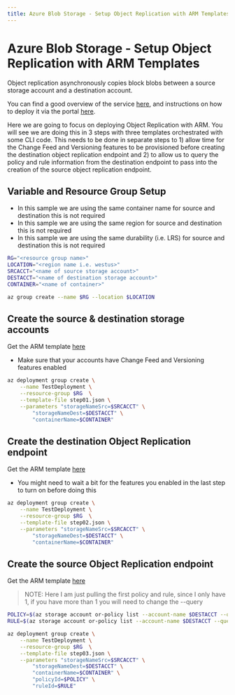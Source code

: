 ```yaml
---
title: Azure Blob Storage - Setup Object Replication with ARM Templates
---
```


# Azure Blob Storage - Setup Object Replication with ARM Templates

Object replication asynchronously copies block blobs between a source storage account and a destination account.

You can find a good overview of the service [here](https://docs.microsoft.com/azure/storage/blobs/object-replication-overview), and instructions on how to deploy it via the portal [here](https://docs.microsoft.com/azure/storage/blobs/object-replication-configure).

Here we are going to focus on deploying Object Replication with ARM. You will see we are doing this in 3 steps with three templates orchestrated with some CLI code. This needs to be done in separate steps to 1) allow time for the Change Feed and Versioning features to be provisioned before creating the destination object replication endpoint and 2) to allow us to query the policy and rule information from the destination endpoint to pass into the creation of the source object replication endpoint.

## Variable and Resource Group Setup

- In this sample we are using the same container name for source and destination this is not required
- In this sample we are using the same region for source and destination this is not required
- In this sample we are using the same durability (i.e. LRS) for source and destination this is not required

``` bash
RG="<resource group name>"
LOCATION="<region name i.e. westus>"
SRCACCT="<name of source storage account>"
DESTACCT="<name of destination storage account>"
CONTAINER="<name of container>"

az group create --name $RG --location $LOCATION 
```

## Create the source & destination storage accounts

Get the ARM template [here](step01.json)

- Make sure that your accounts have Change Feed and Versioning features enabled

``` bash
az deployment group create \
    --name TestDeployment \
    --resource-group $RG  \
    --template-file step01.json \
    --parameters "storageNameSrc=$SRCACCT" \
        "storageNameDest=$DESTACCT" \
        "containerName=$CONTAINER"
```

## Create the destination Object Replication endpoint

Get the ARM template [here](step02.json)

- You might need to wait a bit for the features you enabled in the last step to turn on before doing this

``` bash
az deployment group create \
    --name TestDeployment \
    --resource-group $RG  \
    --template-file step02.json \
    --parameters "storageNameSrc=$SRCACCT" \
        "storageNameDest=$DESTACCT" \
        "containerName=$CONTAINER"
```

## Create the source Object Replication endpoint

Get the ARM template [here](step03.json)

> NOTE: Here I am just pulling the first policy and rule, since I only have 1, if you have more than 1 you will need to change the --query

``` bash
POLICY=$(az storage account or-policy list --account-name $DESTACCT --query '[0].policyId' --output tsv)
RULE=$(az storage account or-policy list --account-name $DESTACCT --query '[0].rules[0].ruleId' --output tsv)

az deployment group create \
    --name TestDeployment \
    --resource-group $RG  \
    --template-file step03.json \
    --parameters "storageNameSrc=$SRCACCT" \
        "storageNameDest=$DESTACCT" \
        "containerName=$CONTAINER" \
        "policyId=$POLICY" \
        "ruleId=$RULE" 
```
